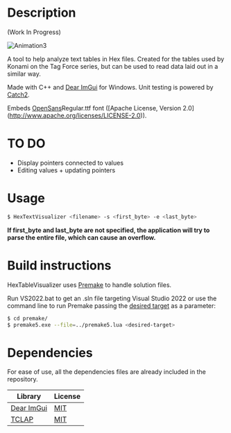 # Description

(Work In Progress)

![Animation3](https://user-images.githubusercontent.com/83305378/184227085-c13445db-64cf-40fa-8271-cfa741774fb1.gif)

A tool to help analyze text tables in Hex files. Created for the tables used by Konami on the Tag Force series, but can be used to read data laid out in a similar way.

Made with C++ and [Dear ImGui](https://github.com/ocornut/imgui) for Windows. Unit testing is powered by [Catch2](https://github.com/catchorg/Catch2/).

Embeds [OpenSans](https://fonts.google.com/specimen/Open+Sans)Regular.ttf font ([Apache License, Version 2.0] (http://www.apache.org/licenses/LICENSE-2.0)).

# TO DO

* Display pointers connected to values
* Editing values + updating pointers

# Usage

```Bash
$ HexTextVisualizer <filename> -s <first_byte> -e <last_byte>
```

**If first_byte and last_byte are not specified, the application will try to parse the entire file, which can cause an overflow.**

# Build instructions

HexTableVisualizer uses [Premake](https://github.com/premake/premake-core) to handle solution files. 

Run VS2022.bat to get an .sln file targeting Visual Studio 2022 or use the command line to run Premake passing the [desired target](https://premake.github.io/docs/Using-Premake/) as a parameter:

```Bash
$ cd premake/
$ premake5.exe --file=../premake5.lua <desired-target>
```

# Dependencies

For ease of use, all the dependencies files are already included in the repository.

| Library  | License |
| ------------- | ------------- |
| [Dear ImGui](https://github.com/ocornut/imgui)  | [MIT](https://github.com/ocornut/imgui/blob/master/LICENSE.txt)  |
| [TCLAP](http://tclap.sourceforge.net/) | [MIT](http://opensource.org/licenses/mit-license.php) |

